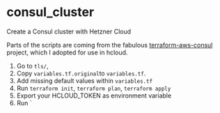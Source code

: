# consul_cluster

Create a Consul cluster with Hetzner Cloud

Parts of the scripts are coming from the fabulous [terraform-aws-consul](https://github.com/hashicorp/terraform-aws-consul) project, which I adopted for use in hcloud.

1. Go to `tls/`,
2. Copy `variables.tf.original`to `variables.tf`. 
3. Add missing default values within `variables.tf` 
4. Run `terraform init`, `terraform plan`, `terraform apply`
5. Export your HCLOUD_TOKEN as environment variable
6. Run `